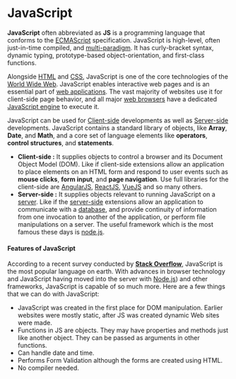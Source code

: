 # JavaScript
**JavaScript** often abbreviated as **JS** is a programming language that conforms to the [ECMAScript](https://en.wikipedia.org/wiki/ECMAScript) specification. JavaScript is high-level, often just-in-time compiled, and [multi-paradigm](https://en.wikipedia.org/wiki/Programming_paradigm). It has curly-bracket syntax, dynamic typing, prototype-based object-orientation, and first-class functions.

Alongside [HTML](/wiki/HTML) and [CSS](/wiki/CSS), JavaScript is one of the core technologies of the [World Wide Web](/wiki/World_Wide_Web). JavaScript enables interactive web pages and is an essential part of [web applications](https://en.wikipedia.org/wiki/Web_application). The vast majority of websites use it for client-side page behavior, and all major [web browsers](https://en.wikipedia.org/wiki/Web_browser) have a dedicated [JavaScript engine](https://en.wikipedia.org/wiki/JavaScript_engine) to execute it.

JavaScript can be used for [Client-side](https://en.wikipedia.org/wiki/Client-side) developments as well as [Server-side](https://en.wikipedia.org/wiki/Server-side) developments. JavaScript contains a standard library of objects, like **Array**, **Date**, and **Math**, and a core set of language elements like **operators**, **control structures**, and **statements**.

* **Client-side :** It supplies objects to control a browser and its Document Object Model (DOM). Like if client-side extensions allow an application to place elements on an HTML form and respond to user events such as **mouse clicks**, **form input**, and **page navigation**. Use full libraries for the client-side are [AngularJS](https://en.wikipedia.org/wiki/AngularJS), [ReactJS](https://en.wikipedia.org/wiki/React_(web_framework)), [VueJS](https://en.wikipedia.org/wiki/Vue.js) and so many others.
* **Server-side :** It supplies objects relevant to running JavaScript on a [server](https://en.wikipedia.org/wiki/Server_(computing)). Like if the [server-side](https://en.wikipedia.org/wiki/Server-side) extensions allow an application to communicate with a [database](https://en.wikipedia.org/wiki/Database), and provide continuity of information from one invocation to another of the application, or perform file manipulations on a server. The useful framework which is the most famous these days is [node.js](https://en.wikipedia.org/wiki/Node.js).

#### Features of JavaScript

According to a recent survey conducted by [**Stack Overflow**](https://en.wikipedia.org/wiki/Stack_Overflow), JavaScript is the most popular language on earth.
With advances in browser technology and JavaScript having moved into the server with [Node.js](https://en.wikipedia.org/wiki/Node.js)) and other frameworks, JavaScript is capable of so much more. Here are a few things that we can do with JavaScript:

* JavaScript was created in the first place for DOM manipulation. Earlier websites were mostly static, after JS was created dynamic Web sites were made.
* Functions in JS are objects. They may have properties and methods just like another object. They can be passed as arguments in other functions.
* Can handle date and time.
* Performs Form Validation although the forms are created using HTML.
* No compiler needed.
